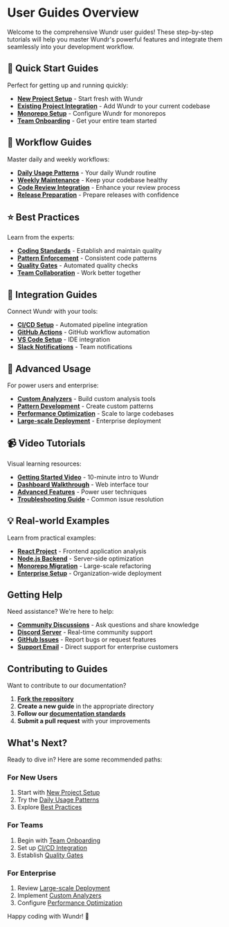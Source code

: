 # User Guides Overview

Welcome to the comprehensive Wundr user guides! These step-by-step tutorials will help you master
Wundr's powerful features and integrate them seamlessly into your development workflow.

## 🚀 Quick Start Guides

Perfect for getting up and running quickly:

- **[New Project Setup](./quickstart/new-project)** - Start fresh with Wundr
- **[Existing Project Integration](./quickstart/existing-project)** - Add Wundr to your current
  codebase
- **[Monorepo Setup](./quickstart/monorepo-setup)** - Configure Wundr for monorepos
- **[Team Onboarding](./quickstart/team-onboarding)** - Get your entire team started

## 🔄 Workflow Guides

Master daily and weekly workflows:

- **[Daily Usage Patterns](./workflow/daily-usage)** - Your daily Wundr routine
- **[Weekly Maintenance](./workflow/weekly-maintenance)** - Keep your codebase healthy
- **[Code Review Integration](./workflow/code-review)** - Enhance your review process
- **[Release Preparation](./workflow/release-preparation)** - Prepare releases with confidence

## ⭐ Best Practices

Learn from the experts:

- **[Coding Standards](./best-practices/coding-standards)** - Establish and maintain quality
- **[Pattern Enforcement](./best-practices/pattern-enforcement)** - Consistent code patterns
- **[Quality Gates](./best-practices/quality-gates)** - Automated quality checks
- **[Team Collaboration](./best-practices/team-collaboration)** - Work better together

## 🔌 Integration Guides

Connect Wundr with your tools:

- **[CI/CD Setup](./integration/ci-cd-setup)** - Automated pipeline integration
- **[GitHub Actions](./integration/github-actions)** - GitHub workflow automation
- **[VS Code Setup](./integration/vscode-setup)** - IDE integration
- **[Slack Notifications](./integration/slack-notifications)** - Team notifications

## 🎯 Advanced Usage

For power users and enterprise:

- **[Custom Analyzers](./advanced/custom-analyzers)** - Build custom analysis tools
- **[Pattern Development](./advanced/pattern-development)** - Create custom patterns
- **[Performance Optimization](./advanced/performance-optimization)** - Scale to large codebases
- **[Large-scale Deployment](./advanced/large-scale-deployment)** - Enterprise deployment

## 📹 Video Tutorials

Visual learning resources:

- **[Getting Started Video](./videos/getting-started)** - 10-minute intro to Wundr
- **[Dashboard Walkthrough](./videos/dashboard-walkthrough)** - Web interface tour
- **[Advanced Features](./videos/advanced-features)** - Power user techniques
- **[Troubleshooting Guide](./videos/troubleshooting)** - Common issue resolution

## 💡 Real-world Examples

Learn from practical examples:

- **[React Project](./examples/react-project)** - Frontend application analysis
- **[Node.js Backend](./examples/nodejs-backend)** - Server-side optimization
- **[Monorepo Migration](./examples/monorepo-migration)** - Large-scale refactoring
- **[Enterprise Setup](./examples/enterprise-setup)** - Organization-wide deployment

## Getting Help

Need assistance? We're here to help:

- **[Community Discussions](https://github.com/adapticai/wundr/discussions)** - Ask questions and
  share knowledge
- **[Discord Server](https://discord.gg/wundr)** - Real-time community support
- **[GitHub Issues](https://github.com/adapticai/wundr/issues)** - Report bugs or request features
- **[Support Email](mailto:support@wundr.io)** - Direct support for enterprise customers

## Contributing to Guides

Want to contribute to our documentation?

1. **[Fork the repository](https://github.com/adapticai/wundr/fork)**
2. **Create a new guide** in the appropriate directory
3. **Follow our [documentation standards](../contributing/docs-standards)**
4. **Submit a pull request** with your improvements

## What's Next?

Ready to dive in? Here are some recommended paths:

### For New Users

1. Start with [New Project Setup](./quickstart/new-project)
2. Try the [Daily Usage Patterns](./workflow/daily-usage)
3. Explore [Best Practices](./best-practices/coding-standards)

### For Teams

1. Begin with [Team Onboarding](./quickstart/team-onboarding)
2. Set up [CI/CD Integration](./integration/ci-cd-setup)
3. Establish [Quality Gates](./best-practices/quality-gates)

### For Enterprise

1. Review [Large-scale Deployment](./advanced/large-scale-deployment)
2. Implement [Custom Analyzers](./advanced/custom-analyzers)
3. Configure [Performance Optimization](./advanced/performance-optimization)

Happy coding with Wundr! 🎉
